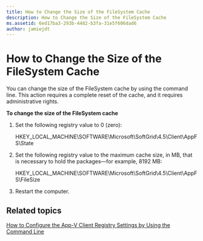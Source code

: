 ```yaml
---
title: How to Change the Size of the FileSystem Cache
description: How to Change the Size of the FileSystem Cache
ms.assetid: 6ed17ba3-293b-4482-b3fa-31e5f606dad6
author: jamiejdt
---
```


# How to Change the Size of the FileSystem Cache


You can change the size of the FileSystem cache by using the command line. This action requires a complete reset of the cache, and it requires administrative rights.

**To change the size of the FileSystem cache**

1.  Set the following registry value to 0 (zero):

    HKEY\_LOCAL\_MACHINE\\SOFTWARE\\Microsoft\\SoftGrid\\4.5\\Client\\AppFS\\State

2.  Set the following registry value to the maximum cache size, in MB, that is necessary to hold the packages—for example, 8192 MB:

    HKEY\_LOCAL\_MACHINE\\SOFTWARE\\Microsoft\\SoftGrid\\4.5\\Client\\AppFS\\FileSize

3.  Restart the computer.

## Related topics


[How to Configure the App-V Client Registry Settings by Using the Command Line](how-to-configure-the-app-v-client-registry-settings-by-using-the-command-line.md)

 

 





